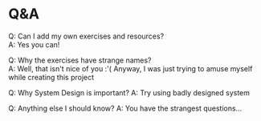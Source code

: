 # Q&A

Q: Can I add my own exercises and resources?<br>
A: Yes you can!

Q: Why the exercises have strange names?<br>
A: Well, that isn't nice of you :'( Anyway, I was just trying to amuse myself while creating this project

Q: Why System Design is important?
A: Try using badly designed system

Q: Anything else I should know?
A: You have the strangest questions...

